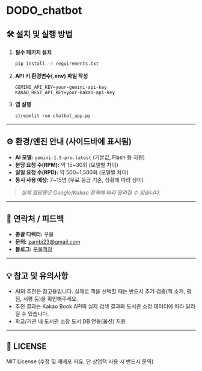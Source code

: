 # DODO_chatbot
## 🛠️ 설치 및 실행 방법

1. **필수 패키지 설치**
    ```bash
    pip install -r requirements.txt
    ```

2. **API 키 환경변수(.env) 파일 작성**
    ```
    GEMINI_API_KEY=your-gemini-api-key
    KAKAO_REST_API_KEY=your-kakao-api-key
    ```

3. **앱 실행**
    ```bash
    streamlit run chatbot_app.py
    ```

---

## ⚙️ 환경/엔진 안내 (사이드바에 표시됨)

- **AI 모델:** `gemini-1.5-pro-latest` (기본값, Flash 등 지원)
- **분당 요청 수(RPM):** 약 15~30회 (모델별 차이)
- **일일 요청 수(RPD):** 약 500~1,500회 (모델별 차이)
- **동시 사용 예상:** 7~15명 (무료 등급 기준, 상황에 따라 상이)

> *실제 할당량은 Google/Kakao 정책에 따라 달라질 수 있습니다.*

---

## 👤 연락처 / 피드백

- **총괄 디렉터:** 꾸물
- **문의:** [zambi23@gmail.com](mailto:zambi23@gmail.com)
- **블로그:** [꾸물책장](https://blog.naver.com/snailslowclub)

---

## 💡 참고 및 유의사항

- AI의 추천은 참고용입니다. 실제로 책을 선택할 때는 반드시 추가 검증(책 소개, 평점, 서평 등)을 확인해주세요.
- 추천 결과는 Kakao Book API의 실제 검색 결과와 도서관 소장 데이터에 따라 달라질 수 있습니다.
- 학교/기관 내 도서관 소장 도서 DB 연동(옵션) 지원

---

## 📝 LICENSE

MIT License (수정 및 재배포 자유, 단 상업적 사용 시 반드시 문의)
